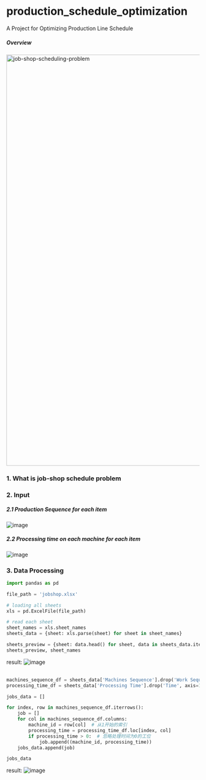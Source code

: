 # production_schedule_optimization
A Project for Optimizing Production Line Schedule

##### Overview
<img width="1071" alt="job-shop-scheduling-problem" src="https://github.com/Yufei-Terry/production_schedule_optimization/assets/146860931/44012583-a0ba-446d-a125-16a2c3cc17aa">

### 1. What is job-shop schedule problem


### 2. Input
##### 2.1 Production Sequence for each item
![image](https://github.com/Yufei-Terry/production_schedule_optimization/assets/146860931/6bcb8e3b-1f19-4f7e-9593-c6d9c330cc67)

##### 2.2 Processing time on each machine for each item
![image](https://github.com/Yufei-Terry/production_schedule_optimization/assets/146860931/c3394fe8-705d-4e5f-ae59-4faa160a33ac)

### 3. Data Processing
```python
import pandas as pd

file_path = 'jobshop.xlsx'

# loading all sheets
xls = pd.ExcelFile(file_path)

# read each sheet
sheet_names = xls.sheet_names
sheets_data = {sheet: xls.parse(sheet) for sheet in sheet_names}

sheets_preview = {sheet: data.head() for sheet, data in sheets_data.items()}
sheets_preview, sheet_names
```
result:
![image](https://github.com/Yufei-Terry/production_schedule_optimization/assets/146860931/8f7e0a43-c52e-46c6-893b-4e44a3704d7f)
<br><br>
```python
machines_sequence_df = sheets_data['Machines Sequence'].drop('Work Sequence', axis=1)
processing_time_df = sheets_data['Processing Time'].drop('Time', axis=1)

jobs_data = []

for index, row in machines_sequence_df.iterrows():
    job = []
    for col in machines_sequence_df.columns:
        machine_id = row[col]  # 从1开始的索引
        processing_time = processing_time_df.loc[index, col]
        if processing_time > 0:  # 忽略处理时间为0的工位
            job.append((machine_id, processing_time))
    jobs_data.append(job)

jobs_data
```
result:
![image](https://github.com/Yufei-Terry/production_schedule_optimization/assets/146860931/ff5b9c70-593a-4e52-abb3-f8aed666a877)

